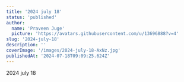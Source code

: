 ```yaml
---
title: '2024 july 18'
status: 'published'
author:
  name: 'Praveen Juge'
  picture: 'https://avatars.githubusercontent.com/u/13696888?v=4'
slug: '2024-july-18'
description: ''
coverImage: '/images/2024-july-18-AxNz.jpg'
publishedAt: '2024-07-18T09:09:25.624Z'
---
```


2024 july 18